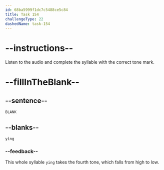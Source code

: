 ```yaml
---
id: 68ba5999f1dc7c5488ce5c84
title: Task 154
challengeType: 22
dashedName: task-154
---
```


<!-- (Audio) A: yìng -->

# --instructions--

Listen to the audio and complete the syllable with the correct tone mark.

# --fillInTheBlank--

## --sentence--

`BLANK`

## --blanks--

`yìng`

### --feedback--

This whole syllable `ying` takes the fourth tone, which falls from high to low.
